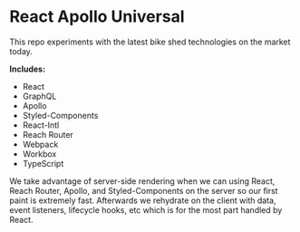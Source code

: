 # React Apollo Universal

This repo experiments with the latest bike shed technologies on the market today.

**Includes:**
- React
- GraphQL
- Apollo
- Styled-Components
- React-Intl
- Reach Router
- Webpack
- Workbox
- TypeScript

We take advantage of server-side rendering when we can using React, Reach Router, Apollo, and Styled-Components on the server so our first paint is extremely fast. Afterwards we rehydrate on the client with data, event listeners, lifecycle hooks, etc which is for the most part handled by React.
